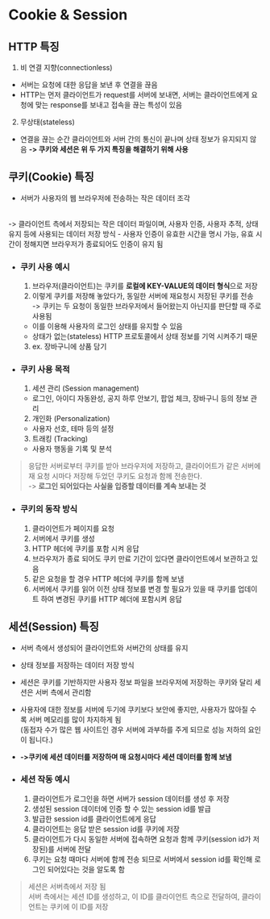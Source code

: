 # Cookie & Session
## HTTP 특징
1. 비 연결 지향(connectionless)
  - 서버는 요청에 대한 응답을 보낸 후 연결을 끊음
  - HTTP는 먼저 클라이언트가 request를 서버에 보내면, 서버는 클라이언트에게 요청에 맞는 response를 보내고 접속을 끊는 특성이 있음
2. 무상태(stateless)
  - 연결을 끊는 순간 클라이언트와 서버 간의 통신이 끝나며 상태 정보가 유지되지 않음
**-> 쿠키와 세션은 위 두 가지 특징을 해결하기 위해 사용**
## 쿠키(Cookie) 특징
- 서버가 사용자의 웹 브라우저에 전송하는 작은 데이터 조각
<br>
 -> 클라이언트 측에서 저장되는 작은 데이터 파일이며, 사용자 인증, 사용자 추적, 상태 유지 등에 사용되는 데이터 저장 방식
- 사용자 인증이 유효한 시간을 명시 가능, 유효 시간이 정해지면 브라우저가 종료되어도 인증이 유지 됨

- ### 쿠키 사용 예시
  1. 브라우저(클라이언트)는 쿠키를 **로컬에 KEY-VALUE의 데이터 형식**으로 저장
  2. 이렇게 쿠키를 저장해 놓았다가, 동일한 서버에 재요청시 저장된 쿠키를 전송 <br>
  -> 쿠키는 두 요청이 동일한 브라우저에서 들어왔는지 아닌지를 판단할 때 주로 사용됨
    - 이를 이용해 사용자의 로그인 상태를 유지할 수 있음
    - 상태가 없는(stateless) HTTP 프로토콜에서 상태 정보를 기억 시켜주기 때문 
  3. ex. 장바구니에 상품 담기
- ### 쿠키 사용 목적
  1. 세션 관리 (Session management)
    - 로그인, 아이디 자동완성, 공지 하루 안보기, 팝업 체크, 장바구니 등의 정보 관리
  2. 개인화 (Personalization)
    - 사용자 선호, 테마 등의 설정
  3. 트래킹 (Tracking)
    - 사용자 행동을 기록 및 분석
> 응답한 서버로부터 쿠키를 받아 브라우저에 저장하고, 클라이어트가 같은 서버에 재 요청 시마다 저장해 두었던 쿠키도 요청과 함께 전송한다.<br>
-> **로그인 되어있다는 사실을 입증할 데이터를 계속 보내는 것**
- ### 쿠키의 동작 방식
  1. 클라이언트가 페이지를 요청
  2. 서버에서 쿠키를 생성
  3. HTTP 헤더에 쿠키를 포함 시켜 응답
  4. 브라우저가 종료 되어도 쿠키 만료 기간이 있다면 클라이언트에서 보관하고 있음
  5. 같은 요청을 할 경우 HTTP 헤더에 쿠키를 함께 보냄
  6. 서버에서 쿠키를 읽어 이전 상태 정보를 변경 할 필요가 있을 때 쿠키를 업데이트 하여 변경된 쿠키를 HTTP 헤더에 포함시켜 응답
## 세션(Session) 특징
- 서버 측에서 생성되어 클라이언트와 서버간의 상태를 유지
- 상태 정보를 저장하는 데이터 저장 방식
- 세션은 쿠키를 기반하지만 사용자 정보 파일을 브라우저에 저장하는 쿠키와 달리 세션은 서버 측에서 관리함
- 사용자에 대한 정보를 서버에 두기에 쿠키보다 보안에 좋지만, 사용자가 많아질 수록 서버 메모리를 많이 차지하게 됨 <br>
(동접자 수가 많은 웹 사이트인 경우 서버에 과부하를 주게 되므로 성능 저하의 요인이 됩니다.)

- **->쿠키에 세션 데이터를 저장하며 매 요청시마다 세션 데이터를 함께 보냄**
- ### 세션 작동 예시
  1. 클라이언트가 로그인을 하면 서버가 session 데이터를 생성 후 저장
  2. 생성된 session 데이터에 인증 할 수 있는 session id를 발급
  3. 발급한 session id를 클라이언트에게 응답
  4. 클라이언트는 응답 받은 session id를 쿠키에 저장
  5. 클라이언트가 다시 동일한 서버에 접속하면 요청과 함께 쿠키(session id가 저장된)를 서버에 전달
  6. 쿠키는 요청 때마다 서버에 함께 전송 되므로 서버에서 session id를 확인해 로그인 되어있다는 것을 알도록 함

>세션은 서버측에서 저장 됨<br>
서버 측에서는 세션 ID를 생성하고, 이 ID를 클라이언트 측으로 전달하여, 클라이언트는 쿠키에 이 ID를 저장